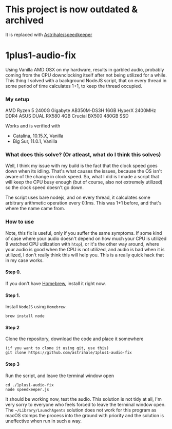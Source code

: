 # This project is now outdated & archived
It is replaced with [Astrihale/speedkeeper](https://github.com/astrihale/speedkeeper)

# 1plus1-audio-fix
Using Vanilla AMD OSX on my hardware, results in garbled audio, probably coming from the CPU downclocking itself after not being utilized for a while. This thing I solved with a background NodeJS script, that on every thread in some period of time calculates 1+1, to keep the thread occupied.

### My setup
AMD Ryzen 5 2400G
Gigabyte AB350M-DS3H
16GB HyperX 2400MHz DDR4
ASUS DUAL RX580 4GB
Crucial BX500 480GB SSD

Works and is verified with
- Catalina, 10.15.X, Vanilla
- Big Sur, 11.0.1, Vanilla

### What does this solve? (Or atleast, what do I think this solves)
Well, I think my issue with my build is the fact that the clock speed goes down when its idling. That's what causes the issues, because the OS isn't aware of the change in clock speed. So, what I did is I made a script that will keep the CPU busy enough (but of course, also not extremely utilized) so the clock speed doesn't go down.

The script uses bare nodejs, and on every thread, it calculates some arbitrary arithmetic operation every 0.1ms. This was 1+1 before, and that's where the name came from.

### How to use

Note, this fix is useful, only if you suffer the same symptoms. If some kind of case where your audio doesn't depend on how much your CPU is utilized (I watched CPU utilization with `htop`), or it's the other way around, where your audio is good when the CPU is not utilized, and audio is bad when it is utilized, I don't really think this will help you. This is a really quick hack that in my case works.

#### Step 0.
If you don't have [Homebrew](https://brew.sh), install it right now.

#### Step 1.
Install `NodeJS` using `Homebrew`.
```
brew install node
```

#### Step 2
Clone the repository, download the code and place it somewhere
```
(if you want to clone it using git, use this)
git clone https://github.com/astrihale/1plus1-audio-fix
```

#### Step 3
Run the script, and leave the terminal window open
```
cd ./1plus1-audio-fix
node speedkeeper.js
```

It should be working now, test the audio.
This solution is not tidy at all, I'm very sorry to everyone who feels forced to leave the terminal window open. The `~/Library/LaunchAgents` solution does not work for this program as macOS stomps the process into the ground with priority and the solution is uneffective when run in such a way.
